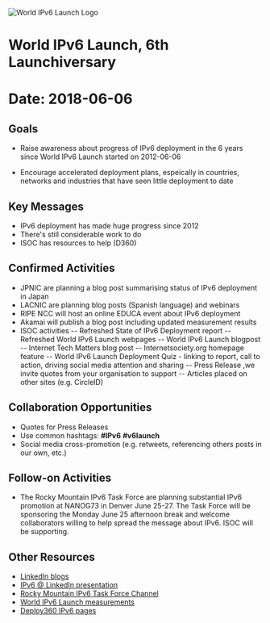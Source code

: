 ![World IPv6 Launch Logo](http://www.worldipv6launch.org/wp-content/themes/ipv6/img/logo-top.png)

# World IPv6 Launch, 6th Launchiversary
# Date: 2018-06-06

## Goals

- Raise awareness about progress of IPv6 deployment in the 6 years since World IPv6 Launch started on 2012-06-06

- Encourage accelerated deployment plans, espeically in countries, networks and industries that have seen little deployment to date

## Key Messages

- IPv6 deployment has made huge progress since 2012
- There's still considerable work to do
- ISOC has resources to help (D360)

## Confirmed Activities

- JPNIC are planning a blog post summarising status of IPv6 deployment in Japan
- LACNIC are planning blog posts (Spanish language) and webinars
- RIPE NCC will host an online EDUCA event about IPv6 deployment
- Akamai will publish a blog post including updated measurement results
- ISOC activities
-- Refreshed State of IPv6 Deployment report
-- Refreshed World IPv6 Launch webpages
-- World IPv6 Launch blogpost
-- Internet Tech Matters blog post
-- Internetsociety.org homepage feature
-- World IPv6 Launch Deployment Quiz - linking to report, call to action, driving social media attention and sharing
-- Press Release ,we invite quotes from your organisation to support
-- Articles placed on other sites (e.g. CircleID)

## Collaboration Opportunities

- Quotes for Press Releases
- Use common hashtags: **#IPv6** **#v6launch**
- Social media cross-promotion (e.g. retweets, referencing others posts in our own, etc.)

## Follow-on Activities

- The Rocky Mountain IPv6 Task Force are planning substantial IPv6 promotion at NANOG73 in Denver June 25-27. The Task Force will be sponsoring the Monday June 25 afternoon break and welcome collaborators willing to help spread the message about IPv6. ISOC will be supporting.

## Other Resources

- [LinkedIn blogs](https://engineering.linkedin.com/blog/topic/ipv6)
- [IPv6 @ LinkedIn presentation](https://www.youtube.com/watch?v=cNMQUCeNW78)
- [Rocky Mountain IPv6 Task Force Channel](https://www.youtube.com/channel/UC0ZRZIvwE_Ak0nfzgbgYMHw)
- [World IPv6 Launch measurements](http://www.worldipv6launch.org/measurements/)
- [Deploy360 IPv6 pages](https://www.internetsociety.org/deploy360/ipv6/)


